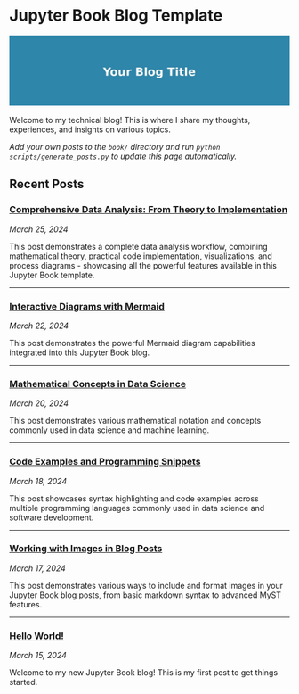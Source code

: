 # Jupyter Book Blog Template

![Banner](images/general/banner.jpg)

Welcome to my technical blog! This is where I share my thoughts, experiences, and insights on various topics.

*Add your own posts to the `book/` directory and run `python scripts/generate_posts.py` to update this page automatically.*

## Recent Posts

### [Comprehensive Data Analysis: From Theory to Implementation](book/comprehensive-data-analysis.md)
*March 25, 2024*

This post demonstrates a complete data analysis workflow, combining mathematical theory, practical code implementation, visualizations, and process diagrams - showcasing all the powerful features available in this Jupyter Book template.

---

### [Interactive Diagrams with Mermaid](book/mermaid-diagrams.md)
*March 22, 2024*

This post demonstrates the powerful Mermaid diagram capabilities integrated into this Jupyter Book blog.

---

### [Mathematical Concepts in Data Science](book/mathematical-concepts.md)
*March 20, 2024*

This post demonstrates various mathematical notation and concepts commonly used in data science and machine learning.

---

### [Code Examples and Programming Snippets](book/code-examples.md)
*March 18, 2024*

This post showcases syntax highlighting and code examples across multiple programming languages commonly used in data science and software development.

---

### [Working with Images in Blog Posts](book/image-examples.md)
*March 17, 2024*

This post demonstrates various ways to include and format images in your Jupyter Book blog posts, from basic markdown syntax to advanced MyST features.

---

### [Hello World!](book/hello-world.md)
*March 15, 2024*

Welcome to my new Jupyter Book blog! This is my first post to get things started.

